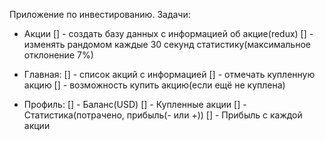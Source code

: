 Приложение по инвестированию.
Задачи:
- Акции
[] - создать базу данных с информацией об акцие(redux)
[] - изменять рандомом каждые 30 секунд статистику(максимальное отклонение 7%)

- Главная:
[] - список акций с информацией
[] - отмечать купленную акцию
[] - возможность купить акцию(если ещё не куплена)

- Профиль: 
[] - Баланс(USD)
[] - Купленные акции
[] - Статистика(потрачено, прибыль(- или +))
[] - Прибыль с каждой акции